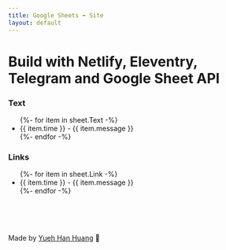 ```yaml
---
title: Google Sheets ➡️ Site 
layout: default
---
```


# Build with Netlify, Eleventry, Telegram and Google Sheet API
### Text
<ul class="listing">
{%- for item in sheet.Text -%}
  <li>{{ item.time }} - {{ item.message }}</li>
{%- endfor -%}
</ul>

### Links
<ul class="listing">
{%- for item in sheet.Link -%}
  <li>{{ item.time }} - {{ item.message }}</li>
{%- endfor -%}
</ul>


<br>
<br>
<br>

Made by [Yueh Han Huang](https://yhhuang.me) 🌱